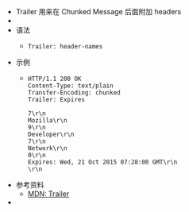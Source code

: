 - Trailer 用来在 Chunked Message 后面附加 headers
-
- 语法
	- ```text
	  Trailer: header-names
	  ```
- 示例
	- ```http
	  HTTP/1.1 200 OK
	  Content-Type: text/plain
	  Transfer-Encoding: chunked
	  Trailer: Expires
	  
	  7\r\n
	  Mozilla\r\n
	  9\r\n
	  Developer\r\n
	  7\r\n
	  Network\r\n
	  0\r\n
	  Expires: Wed, 21 Oct 2015 07:28:00 GMT\r\n
	  \r\n
	  ```
- 参考资料
	- [MDN: Trailer](https://developer.mozilla.org/en-US/docs/Web/HTTP/Headers/Trailer)
-